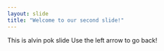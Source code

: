 ```yaml
---
layout: slide
title: "Welcome to our second slide!"
---
```

This is alvin pok slide
Use the left arrow to go back!